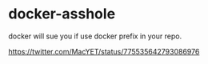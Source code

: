 # docker-asshole
docker will sue you if use docker prefix in your repo.


https://twitter.com/MacYET/status/775535642793086976


